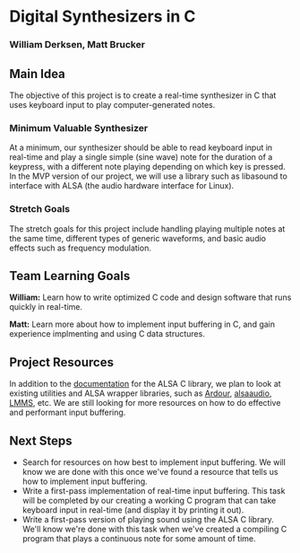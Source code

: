 # Digital Synthesizers in C
### William Derksen, Matt Brucker

## Main Idea

The objective of this project is to create a real-time synthesizer in C that uses keyboard input to play computer-generated notes.

### Minimum Valuable Synthesizer

At a minimum, our synthesizer should be able to read keyboard input in real-time and play a single simple (sine wave) note for the duration of a keypress, with a different note playing depending on which key is pressed. In the MVP version of our project, we will use a library such as libasound to interface with ALSA (the audio hardware interface for Linux).

### Stretch Goals

The stretch goals for this project include handling playing multiple notes at the same time, different types of generic waveforms, and basic audio effects such as frequency modulation. 

## Team Learning Goals

**William:** Learn how to write optimized C code and design software that runs quickly in real-time.

**Matt:** Learn more about how to implement input buffering in C, and gain experience implmenting and using C data structures.

## Project Resources

In addition to the [documentation](https://www.alsa-project.org/alsa-doc/alsa-lib/) for the ALSA C library, we plan to look at existing utilities and ALSA wrapper libraries, such as [Ardour](https://github.com/Ardour/ardour), [alsaaudio](https://larsimmisch.github.io/pyalsaaudio/pyalsaaudio.html#what-is-alsa), [LMMS](https://github.com/LMMS/lmms), etc. We are still looking for more resources on how to do effective and performant input buffering.

## Next Steps

* Search for resources on how best to implement input buffering. We will know we are done with this once we've found a resource that tells us how to implement input buffering.
* Write a first-pass implementation of real-time input buffering. This task will be completed by our creating a working C program that can take keyboard input in real-time (and display it by printing it out).
* Write a first-pass version of playing sound using the ALSA C library. We'll know we're done with this task when we've created a compiling C program that plays a continuous note for some amount of time.
